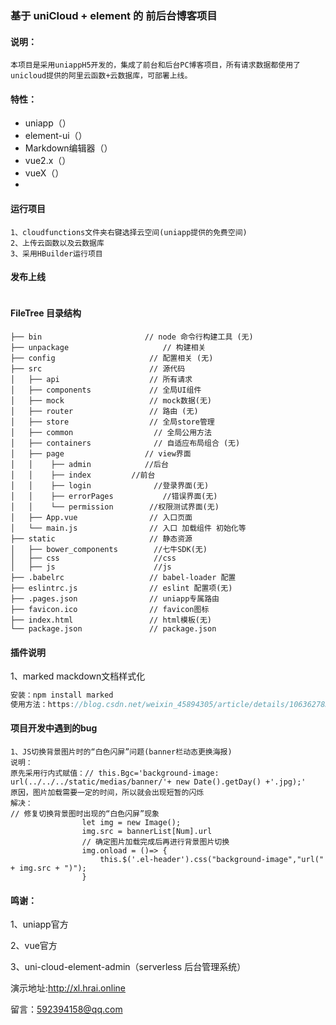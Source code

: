 ### 基于 uniCloud + element 的 前后台博客项目

#### 说明：

```
本项目是采用uniappH5开发的，集成了前台和后台PC博客项目，所有请求数据都使用了unicloud提供的阿里云函数+云数据库，可部署上线。
```

#### 特性：

- uniapp（）
- element-ui（）
- Markdown编辑器（）
- vue2.x（）
- vueX（）
- ​

#### 运行项目

```
1、cloudfunctions文件夹右键选择云空间(uniapp提供的免费空间)
2、上传云函数以及云数据库
3、采用HBuilder运行项目

```

#### 发布上线

```

```

#### FileTree 目录结构

```
├── bin                       // node 命令行构建工具 (无)
├── unpackage                     // 构建相关  
├── config                     // 配置相关 (无)
├── src                        // 源代码
│   ├── api                    // 所有请求
│   ├── components             // 全局UI组件
│   ├── mock                   // mock数据(无)
│   ├── router                 // 路由 (无)
│   ├── store                  // 全局store管理
│   ├── common                  // 全局公用方法
│   ├── containers              // 自适应布局组合 (无)
│   ├── page                  // view界面
│   │    ├── admin            //后台
│   │    ├── index         //前台
│   │    ├── login              //登录界面(无)
│   │    ├── errorPages           //错误界面(无)
│   │    └── permission        //权限测试界面(无)
│   ├── App.vue                // 入口页面
│   └── main.js                // 入口 加载组件 初始化等
├── static                     // 静态资源
│   ├── bower_components        //七牛SDK(无)
│   ├── css                     //css
│   ├── js                      //js
├── .babelrc                   // babel-loader 配置
├── eslintrc.js                // eslint 配置项(无)
├── .pages.json                // uniapp专属路由
├── favicon.ico                // favicon图标
├── index.html                 // html模板(无)
└── package.json               // package.json

```

#### 插件说明

1、marked mackdown文档样式化

```js
安装：npm install marked
使用方法：https://blog.csdn.net/weixin_45894305/article/details/106362783?utm_medium=distribute.pc_relevant.none-task-blog-BlogCommendFromMachineLearnPai2-1.nonecase&depth_1-utm_source=distribute.pc_relevant.none-task-blog-BlogCommendFromMachineLearnPai2-1.nonecase
```



#### 项目开发中遇到的bug

```
1、JS切换背景图片时的“白色闪屏”问题(banner栏动态更换海报)
说明：
原先采用行内式赋值：// this.Bgc='background-image: url(../../../static/medias/banner/'+ new Date().getDay() +'.jpg);'
原因，图片加载需要一定的时间，所以就会出现短暂的闪烁
解决：
// 修复切换背景图时出现的“白色闪屏”现象
				let img = new Image();
				img.src = bannerList[Num].url
				// 确定图片加载完成后再进行背景图片切换
				img.onload = ()=> {
					this.$('.el-header').css("background-image","url(" + img.src + ")");
				}
```



#### 鸣谢：

1、uniapp官方

2、vue官方

3、uni-cloud-element-admin（serverless 后台管理系统）

演示地址:http://xl.hrai.online

留言：592394158@qq.com